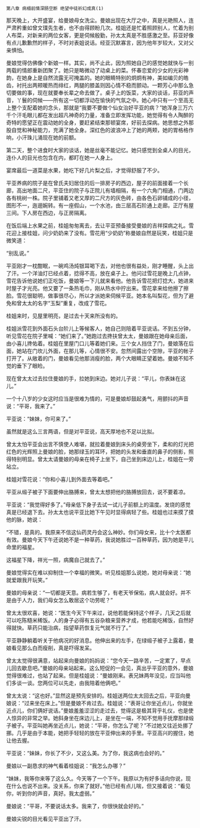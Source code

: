     第八章 病榻前情深肠空断 绝望中徒祈幻成真(1) 

   那天晚上，大开盛宴，给曼娘母女洗尘。曼娘出现在大厅之中，真是光艳照人，连严肃矜重如曾文璞先生者，也不由得顾盼几次。桂姐还是忙着照顾别人，忙着为别人布菜，对新来的两位女客，更是伺候殷勤，孙太太真是不胜感激之至。荪亚好像有点儿歉歉然的样子，不时对表姐说话。经亚沉默寡言，因为他年岁较大，又对父亲惧怕。

   曼娘觉得仿佛像个新娘一样。其实，尚不止此，因为照她自己的感觉她就快与一别两载的情郎重新团聚了。她只是略微动了动桌上的菜。怀春恋爱的少女的光彩神韵，在她身上是自然流露无可掩盖的。她的眼睛特别的炯炯有神，美如编贝的皓齿，衬托出两颊暖热而绯红，两腿的膝盖则因心情不稳而颤动。一颗芳心中那么急切要做的事，现在就要奉长辈之命去做了。桌子上的饭菜，大家的谈话，荪亚的声音，丫鬟的伺候——所有这一切都浮动在愉快的气氛之中。她心中只有一个至高无上整个支配着她的念头，那就是“我要不要做个仙女治好平亚的病？”她浑身三万六千个汗毛眼儿都在发出超凡神奇的力量，准备立即发挥功能，她觉得有令人陶醉的奇特的愿望正在震动她的全身，要赶紧结束那顿宴席，好前去探病。她思想之外那股自觉和神秘能力，充满了她全身。深红色的波浪冲上了她的两颊，她的胃格格作响，小汗珠儿涌现在她的前额。

   第二天，整个进食时大家的谈话，她是丝毫不能记忆。她只感觉到全桌人的目光，连仆人的目光也包含在内，都盯在她一人身上。

   宴席最后一道菜是水果，她吃下好几片梨之后，才觉得舒服了不少。

   平亚养病的院子是在曾氏夫妇居住的后一排房子的西边，屋子的前面接着一个长廊，高出地面二尺，平亚住的院子与正院儿有墙相隔，有一个六角门相通，门两边各有桃树一株。院子里铺着又老又厚的二尺方的灰色砖，由各色石卵铺成的小径，图形不一，迤逦婉转。有一座假山，一个水池，由三层高石阶通上走廊。正厅有屋三间。下人房在西边，与正房隔离。

   在饭后端上水果之前，桂姐匆匆离去，去让平亚预备接受曼娘的吉祥探病之礼。雪花迎上接桂姐，问少奶奶来了没有。雪花用“少奶奶”称曼娘自然是玩笑，桂姐只是微笑道：

   “别乱说。”

   平亚刚才一枕酣眠，一碗鸡汤炖银耳喝下去，对他也很有益处，刚才睡醒，头上出了汗。一个洋油灯已经点着，捻得不高，放在桌子上。他问过雪花是晚上几点钟，雪花告诉他说她们正吃饭，曼娘等一下儿就来看他。他告诉雪花把灯捻大，她进来时屋子才光亮。他又要了一条热毛巾，刚从热水中拧出来。雪花拿来给他擦了擦脸。雪花很聪明，做事很尽心，所以才派她来伺候平亚。她本名叫梨花，但为了避免和曾太太的名字“玉梨”重复，改成了雪花。

   桂姐来时，见屋里明亮，是过去十天来所没有的。

   桂姐派雪花到外面石头台阶儿上等候客人，她自己则陪着平亚说话。不到五分钟，听见雪花在院子里喊：“她们来了。”她跑过去搀扶曾太太，曼娘跟在她母亲后面，由小喜儿搀佑着。桂姐在里屋门口儿等着她们来。三个女人挡住了门，曼娘落在后面，她站在门坎儿外面，在那儿等，心情很不安。忽然间露出个空隙，平亚的帐子打开了。从敞着的门，曼娘看见他那消瘦的脸，两个大眼睛正望着她。曼娘不知不觉的垂下了眼睑。

   现在曾太太过去拉住曼娘的手，拉她到床边。她对儿子说：“平儿，你表妹在这儿。”

   一个十八岁的少女这时应当是很难为情的，可是曼娘却鼓起勇气，用颤抖的声音说：“平哥，我来了。”

   平亚说：“妹妹，你可来了。”

   虽然就是这么三言两语，但是对平亚说，高天厚地也不足以比拟。

   曾太太怕平亚会出言不慎使人难堪，就拉着曼娘到床头的桌旁坐下，柔和的灯光把红色的光辉照上曼娘的脸，她那绿玉的耳环，把她的头发和垂直的鼻子的侧影，照得特别明显。曾太太请曼娘的母亲在椅子上坐下，自己坐到床边儿上，桂姐在一旁站立。

   桂姐对雪花说：“你和小喜儿到外面去等着吧。”

   平亚从缎子被子下面要伸出胳膊来，曾太太想把他的胳膊放回去，说不要着凉。

   平亚说：“我觉得好多了。”母亲低下身子去试一试儿子前额上的温度。发烧的感觉真是已经退下去。孙太太也说平亚比她下午见时显得病轻了些。桂姐也过来摸了摸他的脉，她说：

   “不错，是真的。我原来不信这仙药灵丹会这么神妙。你们母女来，比十个太医都有效。曼娘今天下午还说她不是一种草药，我说她胜过一百种草药，因为她是平儿命里的福星。

   这福星下降，祥光一照，病魔自己就去了。”

   曼娘觉得实在难以抑制住一个幸福的微笑。听见桂姐那么说她，她对母亲说：“她就爱跟我开玩笑。”

   曼娘的母亲说：“一切都是天意。病若生够了，有老天爷保佑，病人就会好。并不是由于人力，我们母女怎么敢居这个功劳呢？”

   曾太太很欢喜，她说：“医生今天下午来过，说他若能保持这个样子，几天之后就可以吃陈糙米稀饭。人的身子必得有五谷杂粮来营养才成，他若能吃稀饭，自然好得就快。草药只能治病，指望草药恢复元气就不行了。”

   平亚静静躺着听关于他病况的好消息。他伸出来的左手，在绿缎子被子上露着，曼娘看见那么白而瘦削，真是吓得发呆。

   曾太太觉得很满意，站起来向曼娘的妈妈说：“您今天一路辛苦，一定累了，早点儿回去歇息吧。”曼娘的母亲站起来。这么短促的一会见，真出乎平亚的意外，曼娘觉得很难过，也站了起来。但是桂姐说：“曼娘刚来。表兄妹两年没见，应当叫他们多谈一谈。您两位可以先走，由我陪着他俩吧。”

   曾太太说：“这也好。”显然这是预先安排的。桂姐送两位太太回去之后，平亚向曼娘说：“过来坐在床上。”但是曼娘不肯过去。桂姐说：“表哥让你坐近点儿，你就坐近点儿，你们俩好说话。”曼娘羞羞涩涩的走过去，觉得这是极其背乎礼仪，也是使人惊异的非常之举。她斜身坐在床边儿上，是坐在一端，不知不觉用手抚摩那绿缎子被子。平亚叫她再坐近点儿，她说：“平哥，你怎么了呢？”不过她又往近处挪了挪。几乎是由于本能，她把手轻轻的放在平亚伸出来的手里。平亚高兴的握住，她让他去握。

   平亚说：“妹妹，你长了不少，又这么美。为了你，我这病也会好的。”

   曼娘以一副恳求的神气看着桂姐说：“我怎么办哪？”

   “妹妹，我等你来等了这么久。今天等了一个下午。我原以为有好多话向你说，现在什么也说不出来。没关系，你来了就好。”他已经有点儿喘，但又接着说：“看见你，听到你的声音，真好。我太虚弱。”

   曼娘说：“平哥，不要说话太多。我来了，你很快就会好的。”

   曼娘尖锐的目光看见平亚出了汗。

